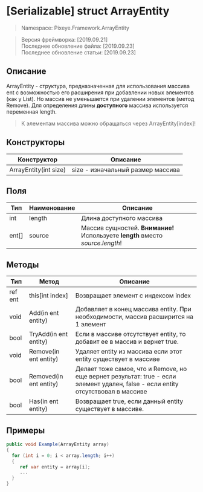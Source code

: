 # [Serializable] struct ArrayEntity
> Namespace: Pixeye.Framework.ArrayEntity <br>

> Версия фреймворка: [2019.09.21] <br>
> Последнее обновление файла: [2019.09.23] <br>
> Последнее обновление статьи: [2019.09.23]


## Описание
ArrayEntity - структура, предназначенная для использования массива ent с возможностью его расширения при добавлении новых элементов (как у List). Но массив не уменьшается при удалении элементов (метод Remove). Для определения длины **доступного** массива используется переменная length. 

> К элементам массива можно обращаться через ArrayEntity[index]!

## Конструкторы
| Конструктор           | Описание
| --------------------- | ------------ 
| ArrayEntity(int size) | size - изначальный размер массива

## Поля
| Тип        | Наименование | Описание
| ---------- | ------------ | -
| int        | length       | Длина доступного массива
| ent[]      | source       | Массив сущностей. **Внимание!** Используете **length** вместо *source.length*!

## Методы
| Тип        | Метод                 | Описание
| ------------ | --------------------- | -
| ref ent    | this[int index]       | Возвращает элемент с индексом index
| void       | Add(in ent entity)    | Добавляет в конец массива entity. При необходимости, массив расширится на 1 элемент
| bool       | TryAdd(in ent entity) | Если в массиве отсутствует entity, то добавит ее в массив и вернет true.
| void       | Remove(in ent entity) | Удаляет entity из массива если этот entity существует в массиве
| bool       | Removed(in ent entity)| Делает тоже самое, что и Remove, но еще вернет результат: true - если элемент удален, false - если entity отсутствовал в массиве
| bool       | Has(in ent entity)    | Возвращает true, если данный entity существует в массиве.

## Примеры
```csharp
public void Example(ArrayEntity array)
{
  for (int i = 0; i < array.length; i++)
  {
     ref var entity = array[i];
     ...
  }
}
```
